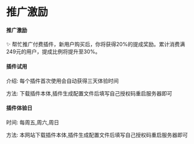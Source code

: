 # 推广激励

#### 推广激励

✨
帮忙推广付费插件，新用户购买后，你将获得20%的提成奖励。累计消费满249元的用户，提成比例将提升至30%。

#### 插件试用

介绍: 每个插件首次使用会自动获得三天体验时间

方法: 下载插件本体,插件生成配置文件后填写自己授权码重启服务器即可

#### 插件体验日

时间: 每周五,周六,周日

方法: 本网站下载插件本体,插件生成配置文件后填写自己授权码重启服务器即可
